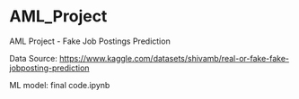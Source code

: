 # AML_Project
AML Project - Fake Job Postings Prediction


Data Source: https://www.kaggle.com/datasets/shivamb/real-or-fake-fake-jobposting-prediction 

ML model: final code.ipynb
